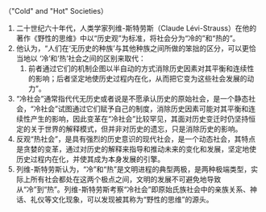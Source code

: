 （"Cold" and "Hot" Societies）
1. 二十世纪六十年代，人类学家列维-斯特劳斯（Claude Lévi-Strauss）在他的著作《野性的思维》中以“历史观”为标准，将社会分为“冷的”和“热的”。
2. 他认为，“人们在‘无历史的种族’与其他种族之间所做的笨拙的区分，可以更恰当地以 ‘冷’和‘热’社会之间的区别来取代：
	1. 前者通过它们的机制企图以半自动的方式消除历史因素对其平衡和连续性的影响；后者坚定地使历史过程内在化，从而把它变为这些社会发展的动力”。
3. “冷社会”通常指代代无历史或者说是不愿承认历史的原始社会，是一个静态社会，“冷社会”试图通过它们赋予自己的制度，消除历史因素可能对其平衡和连续性产生的影响，因此变革在“冷社会”比较罕见，其面对历史变迁时仍坚持恒定的关于世界的解释模式，但并非对历史的遗忘，只是消除历史的影响。
4. 反观“热社会”，是具有强烈的历史意识的现代社会，是一个动态社会，其特点是贪婪的变革，通过对历史的解释来指导和推动未来的变化和发展，坚定地使历史过程内在化，并使其成为本身发展的引擎。
5. 列维-斯特劳斯认为，“冷”和“热”是文明进程的典型两极，是两种极端类型，实际上所有社会都处在这两个极点之间，文明的发展不可避免地导致从“冷”到“热”。列维-斯特劳斯考察“冷社会”即原始氏族社会中的亲族关系、神话、礼仪等文化现象，可以发现被其称为“野性的思维”的源头。